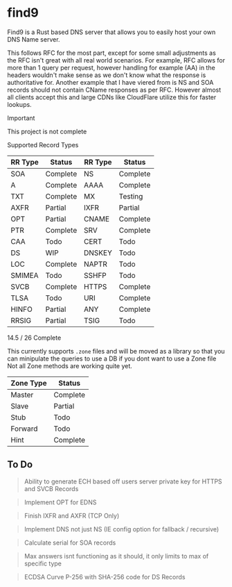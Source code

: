 find9
====

Find9 is a Rust based DNS server that allows you to easily host your own DNS Name server.

This follows RFC for the most part, except for some small adjustments as the RFC isn't great with all real world scenarios.
For example, RFC allows for more than 1 query per request, however handling for example (AA) in the headers wouldn't make sense
as we don't know what the response is authoritative for. Another example that I have viered from is NS and SOA records should not
contain CName responses as per RFC. However almost all clients accept this and large CDNs like CloudFlare utilize this for faster
lookups.

> [!important]
> This project is not complete

Supported Record Types

| RR Type | Status   | RR Type | Status   |
|---------|----------|---------|----------|
| SOA     | Complete | NS      | Complete |
| A       | Complete | AAAA    | Complete |
| TXT     | Complete | MX      | Testing  |
| AXFR    | Partial  | IXFR    | Partial  |
| OPT     | Partial  | CNAME   | Complete |
| PTR     | Complete | SRV     | Complete |
| CAA     | Todo     | CERT    | Todo     |
| DS      | WIP      | DNSKEY  | Todo     |
| LOC     | Complete | NAPTR   | Todo     |
| SMIMEA  | Todo     | SSHFP   | Todo     |
| SVCB    | Complete | HTTPS   | Complete |
| TLSA    | Todo     | URI     | Complete |
| HINFO   | Partial  | ANY     | Complete |
| RRSIG   | Partial  | TSIG    | Todo     |

14.5 / 26 Complete

This currently supports `.zone` files and will be moved as a library so that you can minipulate the queries to use a DB if you dont want to use a Zone file
Not all Zone methods are working quite yet.

| Zone Type | Status   |
|-----------|----------|
| Master    | Complete |
| Slave     | Partial  |
| Stub      | Todo     |
| Forward   | Todo     |
| Hint      | Complete |

To Do
----

> Ability to generate ECH based off users server private key for HTTPS and SVCB Records

> Implement OPT for EDNS

> Finish IXFR and AXFR (TCP Only)

> Implement DNS not just NS (IE config option for fallback / recursive)

> Calculate serial for SOA records

> Max answers isnt functioning as it should, it only limits to max of specific type

> ECDSA Curve P-256 with SHA-256 code for DS Records
